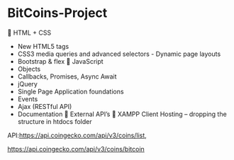 # BitCoins-Project
 HTML + CSS
- New HTML5 tags
- CSS3 media queries and advanced selectors - Dynamic page layouts
- Bootstrap & flex
 JavaScript
- Objects
- Callbacks, Promises, Async Await
- jQuery
- Single Page Application foundations
- Events
- Ajax (RESTful API)
- Documentation
 External API’s
 XAMPP Client Hosting – dropping the structure in htdocs folder

API:https://api.coingecko.com/api/v3/coins/list,

https://api.coingecko.com/api/v3/coins/bitcoin




